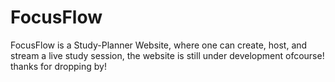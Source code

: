 # FocusFlow
FocusFlow is a Study-Planner Website, where one can create, host, and stream a live study session, the website is still under development ofcourse! thanks for dropping by!
